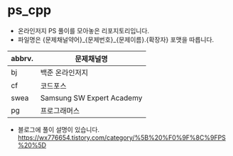 # ps_cpp
- 온라인저지 PS 풀이를 모아놓은 리포지토리입니다.
- 파일명은 {문제채널약어}\_{문제번호}\_{문제이름}.{확장자} 포맷을 따릅니다.

|abbrv.|문제채널명|
|---|---|
|bj|백준 온라인저지|
|cf|코드포스|
|swea|Samsung SW Expert Academy|
|pg|프로그래머스|

- 블로그에 풀이 설명이 있습니다.
https://wx776654.tistory.com/category/%5B%20%F0%9F%8C%9FPS%20%5D
